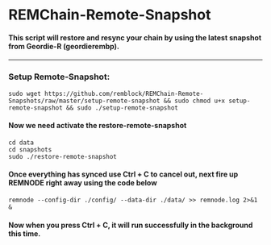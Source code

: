 # REMChain-Remote-Snapshot

#### This script will restore and resync your chain by using the latest snapshot from Geordie-R (geordierembp).

***

### Setup Remote-Snapshot:

```
sudo wget https://github.com/remblock/REMChain-Remote-Snapshots/raw/master/setup-remote-snapshot && sudo chmod u+x setup-remote-snapshot && sudo ./setup-remote-snapshot
```

#### Now we need activate the restore-remote-snapshot

```
cd data
cd snapshots
sudo ./restore-remote-snapshot
```

#### Once everything has synced use Ctrl + C to cancel out, next fire up REMNODE right away using the code below
```
remnode --config-dir ./config/ --data-dir ./data/ >> remnode.log 2>&1 &
```
#### Now when you press Ctrl + C, it will run successfully in the background this time.
